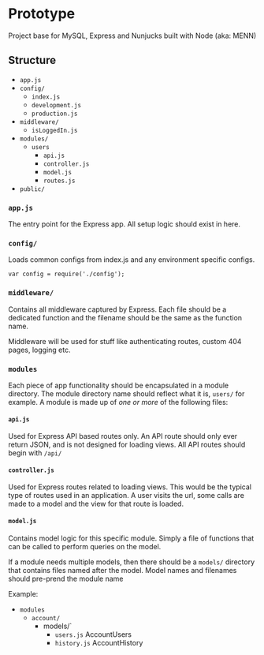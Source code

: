 # Prototype

Project base for MySQL, Express and Nunjucks built with Node (aka: MENN)

## Structure

- `app.js`
- `config/`
  - `index.js`
  - `development.js`
  - `production.js`
- `middleware/`
  - `isLoggedIn.js`
- `modules/`
  - `users`
    - `api.js`
    - `controller.js`
    - `model.js`
    - `routes.js` 
- `public/`

### `app.js` 

The entry point for the Express app. All setup logic should exist in here.

### `config/` 

Loads common configs from index.js and any environment specific configs.

```
var config = require('./config');
```

### `middleware/`

Contains all middleware captured by Express. Each file should be a dedicated
function and the filename should be the same as the function name.

Middleware will be used for stuff like authenticating routes, custom 404 pages,
logging etc.

### `modules`

Each piece of app functionality should be encapsulated in a module directory. 
The module directory name should reflect what it is, `users/` for example. A 
module is made up of *one or more* of the following files:

#### `api.js`

Used for Express API based routes only. An API route should only ever return
JSON, and is not designed for loading views. All API routes should begin with 
`/api/`

#### `controller.js`

Used for Express routes related to loading views. This would be the typical
type of routes used in an application. A user visits the url, some calls are 
made to a model and the view for that route is loaded.

#### `model.js`

Contains model logic for this specific module. Simply a file of functions that
can be called to perform queries on the model.

If a module needs multiple models, then there should be a `models/` directory
that contains files named after the model. Model names and filenames should
pre-prend the module name

Example:

- `modules`
  - `account/`
    - models/`
      - `users.js` AccountUsers
      - `history.js` AccountHistory
